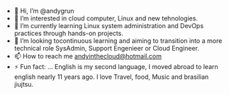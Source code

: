 - 👋 Hi, I’m @andygrun
- 👀 I’m interested in cloud computer, Linux and new tehnologies. 
- 🌱 I’m currently learning Linux system administration and DevOps practices through hands-on projects. 
- 💞️ I’m looking tocontinuous learning and aiming to transition into a more technical role SysAdmin, Support Engenieer or Cloud Engineer.
- 📫 How to reach me andyinthecloud@hotmail.com 
- ⚡ Fun fact: ...
English is my second language, I moved abroad to learn english nearly 11 years ago. I love Travel, food, Music and brasilian jiujtsu.
<!---
andygrun/andygrun is a ✨ special ✨ repository because its `README.md` (this file) appears on your GitHub profile.
You can click the Preview link to take a look at your changes.
--->
